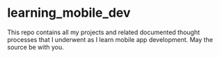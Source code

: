 # learning_mobile_dev
This repo contains all my projects and related documented thought processes that I underwent as I learn mobile app development. May the source be with you.
